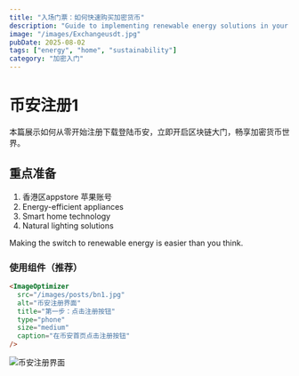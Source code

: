 ```yaml
---
title: "入场门票：如何快速购买加密货币"
description: "Guide to implementing renewable energy solutions in your home."
image: "/images/Exchangeusdt.jpg"
pubDate: 2025-08-02
tags: ["energy", "home", "sustainability"]
category: "加密入门"
---
```


# 币安注册1
本篇展示如何从零开始注册下载登陆币安，立即开启区块链大门，畅享加密货币世界。  
## 重点准备

1. 香港区appstore 苹果账号
2. Energy-efficient appliances
3. Smart home technology
4. Natural lighting solutions

Making the switch to renewable energy is easier than you think.





### 使用组件（推荐）
```markdown
<ImageOptimizer 
  src="/images/posts/bn1.jpg"
  alt="币安注册界面"
  title="第一步：点击注册按钮"
  type="phone"
  size="medium"
  caption="在币安首页点击注册按钮"
/>
```


![币安注册界面](/images/posts/buycoin-01.jpg "点击注册按钮")

